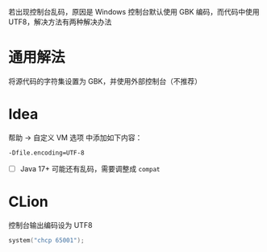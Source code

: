 若出现控制台乱码，原因是 Windows 控制台默认使用 GBK 编码，而代码中使用 UTF8，解决方法有两种解决办法
# 通用解法

将源代码的字符集设置为 GBK，并使用外部控制台（不推荐）
# Idea

帮助 -> 自定义 VM 选项 中添加如下内容：

```
-Dfile.encoding=UTF-8
```

- [ ] Java 17+ 可能还有乱码，需要调整成 `compat`

# CLion

控制台输出编码设为 UTF8

```cpp
system("chcp 65001");
```
